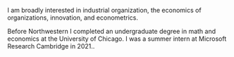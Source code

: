 I am broadly interested in industrial organization, the economics of organizations, innovation, and econometrics.

Before Northwestern I completed an undergraduate degree in math and economics at the University of Chicago. I was a summer intern at Microsoft Research Cambridge in 2021..